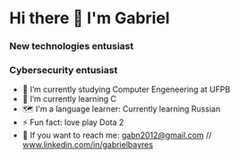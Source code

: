 <h1> Hi there 👋 I'm Gabriel</h1>

<h3>New technologies entusiast</h3>
<h3> Cybersecurity entusiast</h3>

- 🔭 I’m currently studying  Computer Engeneering at UFPB
- 🌱 I’m currently learning C 
- 🗺️ I'm a language learner: Currently learning Russian
- ⚡ Fun fact: love play Dota 2
- 📨 If you want to reach me: gabn2012@gmail.com // www.linkedin.com/in/gabrielbayres

